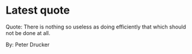 # Latest quote 

Quote: There is nothing so useless as doing efficiently that which should not be done at all. 

By: Peter Drucker